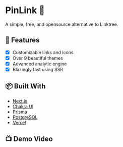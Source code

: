 # PinLink 📌

A simple, free, and opensource alternative to Linktree.

## 📝 Features

- [x] Customizable links and icons
- [x] Over 9 beautiful themes
- [x] Advanced analytic engine
- [x] Blazingly fast using SSR

## 📦 Built With

- [Next.js](https://nextjs.org/)
- [Chakra UI](https://chakra-ui.com/)
- [Prisma](https://prisma.io/)
- [PostgreSQL](https://www.postgresql.org/)
- [Vercel](https://vercel.com/)

## 📺 Demo Video
